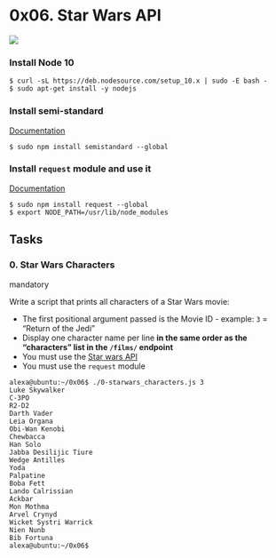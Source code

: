 # 0x06. Star Wars API

![](https://www.thedataschool.com.au/wp-content/uploads/2022/09/606e4e209f107ca3fb65284f_Screen-Shot-2021-04-07-at-8.28.01-PM.png)

### Install Node 10

```
$ curl -sL https://deb.nodesource.com/setup_10.x | sudo -E bash -
$ sudo apt-get install -y nodejs

```

### Install semi-standard

[Documentation](https://github.com/standard/semistandard)

```
$ sudo npm install semistandard --global

```

### Install  `request`  module and use it

[Documentation](https://github.com/request/request)

```
$ sudo npm install request --global
$ export NODE_PATH=/usr/lib/node_modules

```

## Tasks

### 0. Star Wars Characters

mandatory

Write a script that prints all characters of a Star Wars movie:

-   The first positional argument passed is the Movie ID - example:  `3`  = “Return of the Jedi”
-   Display one character name per line  **in the same order as the “characters” list in the  `/films/`  endpoint**
-   You must use the  [Star wars API](https://swapi-api.alx-tools.com/)
-   You must use the  `request`  module

```
alexa@ubuntu:~/0x06$ ./0-starwars_characters.js 3
Luke Skywalker
C-3PO
R2-D2
Darth Vader
Leia Organa
Obi-Wan Kenobi
Chewbacca
Han Solo
Jabba Desilijic Tiure
Wedge Antilles
Yoda
Palpatine
Boba Fett
Lando Calrissian
Ackbar
Mon Mothma
Arvel Crynyd
Wicket Systri Warrick
Nien Nunb
Bib Fortuna
alexa@ubuntu:~/0x06$ 
```
